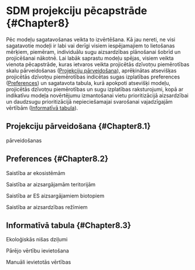 # SDM projekciju pēcapstrāde  {#Chapter8}

Pēc modeļu sagatavošanas veikta to izvērtēšana. Kā jau nereti, ne visi sagatavotie 
modeļi ir labi vai derīgi visiem iespējamajiem to lietošanas mērķiem, piemēram, 
individuālu sugu aizsardzības plānošanai šobrīd un projicēšanai nākotnē. Lai labāk 
saprastu modeļu spējas, visiem veikta vienota pēcapstrāde, kuras ietvaros veikta 
projicētās dzīvotņu piemērotības skalu pārveidošanas ([Projekciju pārveidošana](#Chapter8.1)), 
aprēķinātas atsevišķas projicētās dzīvotņu piemērotības indicētas sugas izplatības 
preferences ([Preferences](#Chapter8.2)) un sagatavota tabula, kurā apokpoti atsevišķi 
modeļu, projicētās dzīvotņu piemērotības un sugu izplatības raksturojumi, kopā ar 
indikatīvu modeļa novērtējumu izmantošanai vietu prioritizācijā aizsardzībai un 
daudzsugu prioritizācijā nepieciešamajai svarošanai vajadzīgajām vērtībām 
([Informatīvā tabula](#Chapter8.3)).


## Projekciju pārveidošana  {#Chapter8.1}

pārveidošanas

## Preferences  {#Chapter8.2}


Saistība ar ekosistēmām


Saistība ar aizsargājamām teritorijām


Saistība ar ES aizsargājamiem biotopiem



Saistība ar aizsardzības režīmiem


## Informatīvā tabula  {#Chapter8.3}


Ekoloģiskās nišas dziļumi

Pārējo vērtību ievietošana

Manuāli ievietotās vērtības

